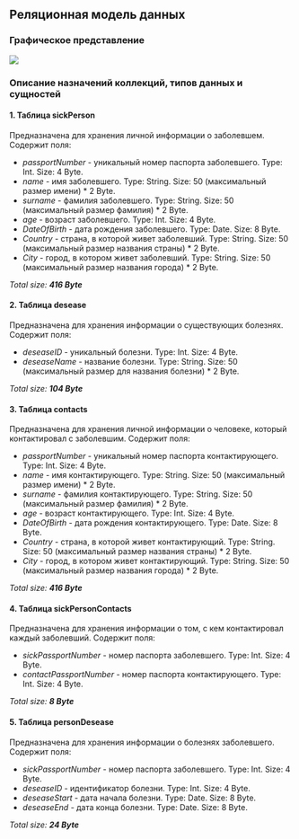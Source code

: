 ## Реляционная модель данных
### Графическое представление
<img src="https://github.com/moevm/nosql2h20-patients-neo4j/blob/DataModel/DataModel/images/sql.PNG">

### Описание назначений коллекций, типов данных и сущностей
#### 1. Таблица sickPerson

Предназначена для хранения личной информации о заболевшем.
Содержит поля:
* *passportNumber* - уникальный номер паспорта заболевшего. Type: Int. Size: 4 Byte. 
* *name* - имя заболевшего. Type: String. Size: 50 (максимальный размер имени) * 2 Byte.
* *surname* - фамилия заболевшего. Type: String. Size: 50 (максимальный размер фамилия) * 2 Byte.
* *age* - возраст заболевшего. Type: Int. Size: 4 Byte. 
* *DateOfBirth* - дата рождения заболевшего. Type: Date. Size: 8 Byte. 
* *Country* - страна, в которой живет заболевший. Type: String. Size: 50 (максимальный размер названия страны) * 2 Byte.
* *City* - город, в котором живет заболевший. Type: String. Size: 50 (максимальный размер названия города) * 2 Byte.

*Total size:* ***416 Byte***

#### 2. Таблица desease

Предназначена для хранения информации о существующих болезнях.
Содержит поля:
* *deseaseID* - уникальный болезни. Type: Int. Size: 4 Byte. 
* *deseaseName* - название болезни. Type: String. Size: 50 (максимальный размер для названия болезни) * 2 Byte.

*Total size:* ***104 Byte***

#### 3. Таблица contacts

Предназначена для хранения личной информации о человеке, который контактировал с заболевшим.
Содержит поля:
* *passportNumber* - уникальный номер паспорта контактирующего. Type: Int. Size: 4 Byte. 
* *name* - имя контактирующего. Type: String. Size: 50 (максимальный размер имени) * 2 Byte.
* *surname* - фамилия контактирующего. Type: String. Size: 50 (максимальный размер фамилия) * 2 Byte.
* *age* - возраст контактирующего. Type: Int. Size: 4 Byte. 
* *DateOfBirth* - дата рождения контактирующего. Type: Date. Size: 8 Byte. 
* *Country* - страна, в которой живет контактирующий. Type: String. Size: 50 (максимальный размер названия страны) * 2 Byte.
* *City* - город, в котором живет контактирующий. Type: String. Size: 50 (максимальный размер названия города) * 2 Byte.

*Total size:* ***416 Byte***

#### 4. Таблица sickPersonContacts

Предназначена для хранения информации о том, с кем контактировал каждый заболевший.
Содержит поля:
* *sickPassportNumber* - номер паспорта заболевшего. Type: Int. Size: 4 Byte. 
* *contactPassportNumber* - номер паспорта контактирующего. Type: Int. Size: 4 Byte. 

*Total size:* ***8 Byte***

#### 5. Таблица personDesease

Предназначена для хранения информации о болезнях заболевшего.
Содержит поля:
* *sickPassportNumber* - номер паспорта заболевшего. Type: Int. Size: 4 Byte. 
* *deseaseID* - идентификатор болезни. Type: Int. Size: 4 Byte. 
* *deseaseStart* - дата начала болезни. Type: Date. Size: 8 Byte. 
* *deseaseEnd* - дата конца болезни. Type: Date. Size: 8 Byte. 

*Total size:* ***24 Byte***
